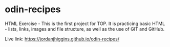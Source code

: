 # odin-recipes

HTML Exercise - This is the first project for TOP. It is practicing basic HTML - lists, links, images and file structure, as well as the use of GIT and GitHub.

Live link: https://jordanjhiggins.github.io/odin-recipes/
